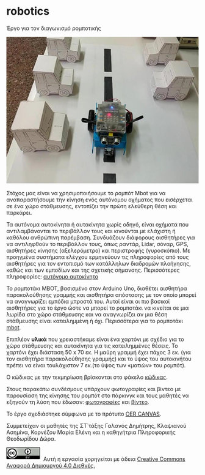 # robotics
Έργο για τον διαγωνισμό ρομποτικής

![](Video/mbot1a.jpg)

Στόχος μας είναι να χρησιμοποιήσουμε το ρομπότ Mbot για να αναπαραστήσουμε την κίνηση ενός αυτόνομου οχήματος που εισέρχεται σε ένα χώρο στάθμευσης, εντοπίζει την πρώτη ελεύθερη θέση και παρκάρει.

Τα αυτόνομα αυτοκίνητα ή αυτοκίνητα χωρίς οδηγό, είναι οχήματα που αντιλαμβάνονται το περιβάλλον τους και κινούνται με ελάχιστη ή καθόλου ανθρώπινη παρέμβαση. 
Συνδυάζουν διάφορους αισθητήρες για να αντιληφθούν το περιβάλλον τους, όπως ραντάρ, Lidar, σόναρ, GPS, αισθητήρες κίνησης (αξελερόμετρο) και περιστροφής (γυροσκόπιο). Με προηγμένα συστήματα ελέγχου ερμηνεύουν τις πληροφορίες από τους αισθητήρες για τον εντοπισμό των κατάλληλων διαδρομών πλοήγησης, καθώς και των εμποδίων και της σχετικής σήμανσης. Περισσότερες πληροφορίες:
[αυτόνομο αυτοκίνητο](Docs/autonomousCar.odt)

Το ρομποτάκι MBOT, βασισμένο στον Arduino Uno, διαθέτει αισθητήρα παρακολούθησης γραμμής και αισθητήρα απόστασης με τον οποίο μπορεί να αναγνωρίζει εμπόδια μπροστά του. Αυτοί είναι οι πιο βασικοί αισθητήρες για το έργο ώστε να μπορεί το ρομποτάκι να κινείται σε μια λωρίδα στο χώρο στάθμευσης και να αναγνωρίζει αν μια θέση στάθμευσης είναι κατειλημμένη ή όχι. Περισσότερα για το ρομποτάκι 
[mbot](Docs/Mbot.odt).

Επιπλέον **υλικά** που χρειαστήκαμε είναι ένα χαρτόνι με σχέδιο για το χώρο στάθμευσης και αυτοκίνητα για τις κατειλημμένες θέσεις. Το χαρτόνι έχει διάσταση 50 x 70 εκ. Η μαύρη γραμμή έχει πάχος 3 εκ. (για τον αισθητήρα παρακολούθησης γραμμής) και το ύψος του αυτοκινήτου πρέπει να είναι τουλάχιστον 7 εκ.(το ύψος των «ματιών» του ρομπότ).  

Ο κώδικας με την τεκμηρίωση βρίσκονται στο φάκελο 
[κώδικας](Code).

Στους παρακάτω συνδέσμους υπάρχουν φωτογραφίες και βίντεο με παρουσίαση της κίνησης του ρομπότ στο πάρκινγκ και τους μαθητές να εξηγούν τη λύση που έδωσαν: 
[φωτογραφίες](Video) και [βίντεο](Video/youtube.odt).

Το έργο σχεδιάστηκε σύμφωνα με το πρότυπο [OER CANVAS](OER-canvas_GREEK-version-1.jpg).

Συμμετείχαν οι μαθητές της ΣΤ΄τάξης Γαλανός Δημήτρης, Κλαψιανού Ασημίνα, Κορνέζου Μαρία Ελένη και η καθηγήτρια Πληροφορικής Θεοδωρίδου Δώρα.

![](CCBY.png) Αυτή η εργασία χορηγείται με άδεια [Creative Commons Αναφορά Δημιουργού 4.0 Διεθνές.](https://creativecommons.org/licenses/by/4.0/)




